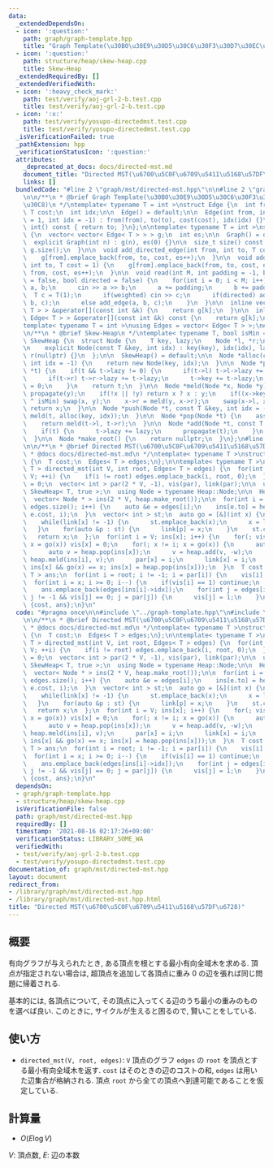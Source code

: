 ```yaml
---
data:
  _extendedDependsOn:
  - icon: ':question:'
    path: graph/graph-template.hpp
    title: "Graph Template(\u30B0\u30E9\u30D5\u30C6\u30F3\u30D7\u30EC\u30FC\u30C8)"
  - icon: ':question:'
    path: structure/heap/skew-heap.cpp
    title: Skew-Heap
  _extendedRequiredBy: []
  _extendedVerifiedWith:
  - icon: ':heavy_check_mark:'
    path: test/verify/aoj-grl-2-b.test.cpp
    title: test/verify/aoj-grl-2-b.test.cpp
  - icon: ':x:'
    path: test/verify/yosupo-directedmst.test.cpp
    title: test/verify/yosupo-directedmst.test.cpp
  _isVerificationFailed: true
  _pathExtension: hpp
  _verificationStatusIcon: ':question:'
  attributes:
    _deprecated_at_docs: docs/directed-mst.md
    document_title: "Directed MST(\u6700\u5C0F\u6709\u5411\u5168\u57DF\u6728)"
    links: []
  bundledCode: "#line 2 \"graph/mst/directed-mst.hpp\"\n\n#line 2 \"graph/graph-template.hpp\"\
    \n\n/**\n * @brief Graph Template(\u30B0\u30E9\u30D5\u30C6\u30F3\u30D7\u30EC\u30FC\
    \u30C8)\n */\ntemplate< typename T = int >\nstruct Edge {\n  int from, to;\n \
    \ T cost;\n  int idx;\n\n  Edge() = default;\n\n  Edge(int from, int to, T cost\
    \ = 1, int idx = -1) : from(from), to(to), cost(cost), idx(idx) {}\n\n  operator\
    \ int() const { return to; }\n};\n\ntemplate< typename T = int >\nstruct Graph\
    \ {\n  vector< vector< Edge< T > > > g;\n  int es;\n\n  Graph() = default;\n\n\
    \  explicit Graph(int n) : g(n), es(0) {}\n\n  size_t size() const {\n    return\
    \ g.size();\n  }\n\n  void add_directed_edge(int from, int to, T cost = 1) {\n\
    \    g[from].emplace_back(from, to, cost, es++);\n  }\n\n  void add_edge(int from,\
    \ int to, T cost = 1) {\n    g[from].emplace_back(from, to, cost, es);\n    g[to].emplace_back(to,\
    \ from, cost, es++);\n  }\n\n  void read(int M, int padding = -1, bool weighted\
    \ = false, bool directed = false) {\n    for(int i = 0; i < M; i++) {\n      int\
    \ a, b;\n      cin >> a >> b;\n      a += padding;\n      b += padding;\n    \
    \  T c = T(1);\n      if(weighted) cin >> c;\n      if(directed) add_directed_edge(a,\
    \ b, c);\n      else add_edge(a, b, c);\n    }\n  }\n\n  inline vector< Edge<\
    \ T > > &operator[](const int &k) {\n    return g[k];\n  }\n\n  inline const vector<\
    \ Edge< T > > &operator[](const int &k) const {\n    return g[k];\n  }\n};\n\n\
    template< typename T = int >\nusing Edges = vector< Edge< T > >;\n#line 1 \"structure/heap/skew-heap.cpp\"\
    \n/**\n * @brief Skew-Heap\n */\ntemplate< typename T, bool isMin = true >\nstruct\
    \ SkewHeap {\n  struct Node {\n    T key, lazy;\n    Node *l, *r;\n    int idx;\n\
    \n    explicit Node(const T &key, int idx) : key(key), idx(idx), lazy(0), l(nullptr),\
    \ r(nullptr) {}\n  };\n\n  SkewHeap() = default;\n\n  Node *alloc(const T &key,\
    \ int idx = -1) {\n    return new Node(key, idx);\n  }\n\n  Node *propagate(Node\
    \ *t) {\n    if(t && t->lazy != 0) {\n      if(t->l) t->l->lazy += t->lazy;\n\
    \      if(t->r) t->r->lazy += t->lazy;\n      t->key += t->lazy;\n      t->lazy\
    \ = 0;\n    }\n    return t;\n  }\n\n  Node *meld(Node *x, Node *y) {\n    propagate(x),\
    \ propagate(y);\n    if(!x || !y) return x ? x : y;\n    if((x->key < y->key)\
    \ ^ isMin) swap(x, y);\n    x->r = meld(y, x->r);\n    swap(x->l, x->r);\n   \
    \ return x;\n  }\n\n  Node *push(Node *t, const T &key, int idx = -1) {\n    return\
    \ meld(t, alloc(key, idx));\n  }\n\n  Node *pop(Node *t) {\n    assert(t != nullptr);\n\
    \    return meld(t->l, t->r);\n  }\n\n  Node *add(Node *t, const T &lazy) {\n\
    \    if(t) {\n      t->lazy += lazy;\n      propagate(t);\n    }\n    return t;\n\
    \  }\n\n  Node *make_root() {\n    return nullptr;\n  }\n};\n#line 5 \"graph/mst/directed-mst.hpp\"\
    \n\n/**\n * @brief Directed MST(\u6700\u5C0F\u6709\u5411\u5168\u57DF\u6728)\n\
    \ * @docs docs/directed-mst.md\n */\ntemplate< typename T >\nstruct MinimumSpanningTree\
    \ {\n  T cost;\n  Edges< T > edges;\n};\n\ntemplate< typename T >\nMinimumSpanningTree<\
    \ T > directed_mst(int V, int root, Edges< T > edges) {\n  for(int i = 0; i <\
    \ V; ++i) {\n    if(i != root) edges.emplace_back(i, root, 0);\n  }\n\n  int x\
    \ = 0;\n  vector< int > par(2 * V, -1), vis(par), link(par);\n\n  using Heap =\
    \ SkewHeap< T, true >;\n  using Node = typename Heap::Node;\n\n  Heap heap;\n\
    \  vector< Node * > ins(2 * V, heap.make_root());\n\n  for(int i = 0; i < (int)\
    \ edges.size(); i++) {\n    auto &e = edges[i];\n    ins[e.to] = heap.push(ins[e.to],\
    \ e.cost, i);\n  }\n  vector< int > st;\n  auto go = [&](int x) {\n    x = edges[ins[x]->idx].from;\n\
    \    while(link[x] != -1) {\n      st.emplace_back(x);\n      x = link[x];\n \
    \   }\n    for(auto &p : st) {\n      link[p] = x;\n    }\n    st.clear();\n \
    \   return x;\n  };\n  for(int i = V; ins[x]; i++) {\n    for(; vis[x] == -1;\
    \ x = go(x)) vis[x] = 0;\n    for(; x != i; x = go(x)) {\n      auto w = ins[x]->key;\n\
    \      auto v = heap.pop(ins[x]);\n      v = heap.add(v, -w);\n      ins[i] =\
    \ heap.meld(ins[i], v);\n      par[x] = i;\n      link[x] = i;\n    }\n    for(;\
    \ ins[x] && go(x) == x; ins[x] = heap.pop(ins[x]));\n  }\n  T cost = 0;\n  Edges<\
    \ T > ans;\n  for(int i = root; i != -1; i = par[i]) {\n    vis[i] = 1;\n  }\n\
    \  for(int i = x; i >= 0; i--) {\n    if(vis[i] == 1) continue;\n    cost += edges[ins[i]->idx].cost;\n\
    \    ans.emplace_back(edges[ins[i]->idx]);\n    for(int j = edges[ins[i]->idx].to;\
    \ j != -1 && vis[j] == 0; j = par[j]) {\n      vis[j] = 1;\n    }\n  }\n  return\
    \ {cost, ans};\n}\n"
  code: "#pragma once\n\n#include \"../graph-template.hpp\"\n#include \"../../structure/heap/skew-heap.cpp\"\
    \n\n/**\n * @brief Directed MST(\u6700\u5C0F\u6709\u5411\u5168\u57DF\u6728)\n\
    \ * @docs docs/directed-mst.md\n */\ntemplate< typename T >\nstruct MinimumSpanningTree\
    \ {\n  T cost;\n  Edges< T > edges;\n};\n\ntemplate< typename T >\nMinimumSpanningTree<\
    \ T > directed_mst(int V, int root, Edges< T > edges) {\n  for(int i = 0; i <\
    \ V; ++i) {\n    if(i != root) edges.emplace_back(i, root, 0);\n  }\n\n  int x\
    \ = 0;\n  vector< int > par(2 * V, -1), vis(par), link(par);\n\n  using Heap =\
    \ SkewHeap< T, true >;\n  using Node = typename Heap::Node;\n\n  Heap heap;\n\
    \  vector< Node * > ins(2 * V, heap.make_root());\n\n  for(int i = 0; i < (int)\
    \ edges.size(); i++) {\n    auto &e = edges[i];\n    ins[e.to] = heap.push(ins[e.to],\
    \ e.cost, i);\n  }\n  vector< int > st;\n  auto go = [&](int x) {\n    x = edges[ins[x]->idx].from;\n\
    \    while(link[x] != -1) {\n      st.emplace_back(x);\n      x = link[x];\n \
    \   }\n    for(auto &p : st) {\n      link[p] = x;\n    }\n    st.clear();\n \
    \   return x;\n  };\n  for(int i = V; ins[x]; i++) {\n    for(; vis[x] == -1;\
    \ x = go(x)) vis[x] = 0;\n    for(; x != i; x = go(x)) {\n      auto w = ins[x]->key;\n\
    \      auto v = heap.pop(ins[x]);\n      v = heap.add(v, -w);\n      ins[i] =\
    \ heap.meld(ins[i], v);\n      par[x] = i;\n      link[x] = i;\n    }\n    for(;\
    \ ins[x] && go(x) == x; ins[x] = heap.pop(ins[x]));\n  }\n  T cost = 0;\n  Edges<\
    \ T > ans;\n  for(int i = root; i != -1; i = par[i]) {\n    vis[i] = 1;\n  }\n\
    \  for(int i = x; i >= 0; i--) {\n    if(vis[i] == 1) continue;\n    cost += edges[ins[i]->idx].cost;\n\
    \    ans.emplace_back(edges[ins[i]->idx]);\n    for(int j = edges[ins[i]->idx].to;\
    \ j != -1 && vis[j] == 0; j = par[j]) {\n      vis[j] = 1;\n    }\n  }\n  return\
    \ {cost, ans};\n}\n"
  dependsOn:
  - graph/graph-template.hpp
  - structure/heap/skew-heap.cpp
  isVerificationFile: false
  path: graph/mst/directed-mst.hpp
  requiredBy: []
  timestamp: '2021-08-16 02:17:26+09:00'
  verificationStatus: LIBRARY_SOME_WA
  verifiedWith:
  - test/verify/aoj-grl-2-b.test.cpp
  - test/verify/yosupo-directedmst.test.cpp
documentation_of: graph/mst/directed-mst.hpp
layout: document
redirect_from:
- /library/graph/mst/directed-mst.hpp
- /library/graph/mst/directed-mst.hpp.html
title: "Directed MST(\u6700\u5C0F\u6709\u5411\u5168\u57DF\u6728)"
---
```

## 概要

有向グラフが与えられたとき, ある頂点を根とする最小有向全域木を求める. 頂点が指定されない場合は, 超頂点を追加して各頂点に重み $0$ の辺を張れば同じ問題に帰着される.

基本的には, 各頂点について, その頂点に入ってくる辺のうち最小の重みのものを選べば良い. このときに, サイクルが生えると困るので, 賢いことをしている.


## 使い方

* `directed_mst(V, root, edges)`: `V` 頂点のグラフ `edges` の `root` を頂点とする最小有向全域木を返す. `cost` はそのときの辺のコストの和, `edges` は用いた辺集合が格納される. 頂点 `root` から全ての頂点へ到達可能であることを仮定している.

## 計算量

* $O(E \log V)$

$V$: 頂点数, $E$: 辺の本数
